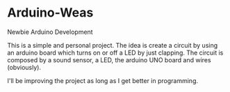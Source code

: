 # Arduino-Weas
Newbie Arduino Development

This is a simple and personal project. The idea is create a circuit by using an arduino board which turns on or off
a LED by just clapping. The circuit is composed by a sound sensor, a LED, the arduino UNO board and wires (obviously).

I'll be improving the project as long as I get better in programming.
